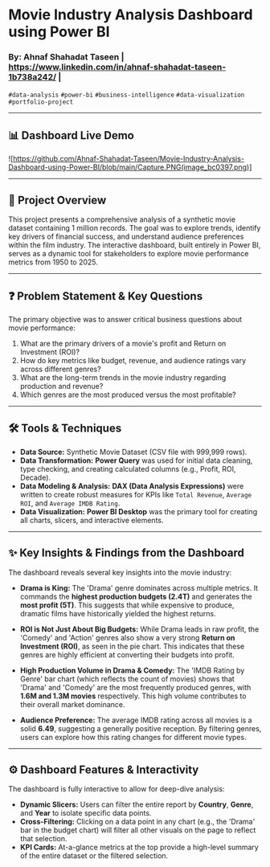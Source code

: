 # Movie Industry Analysis Dashboard using Power BI

### By: Ahnaf Shahadat Taseen | https://www.linkedin.com/in/ahnaf-shahadat-taseen-1b738a242/ | 

`#data-analysis` `#power-bi` `#business-intelligence` `#data-visualization` `#portfolio-project`

---

## 📊 Dashboard Live Demo



![https://github.com/Ahnaf-Shahadat-Taseen/Movie-Industry-Analysis-Dashboard-using-Power-BI/blob/main/Capture.PNG(image_bc0397.png)]

---

## 📝 Project Overview

This project presents a comprehensive analysis of a synthetic movie dataset containing 1 million records. The goal was to explore trends, identify key drivers of financial success, and understand audience preferences within the film industry. The interactive dashboard, built entirely in Power BI, serves as a dynamic tool for stakeholders to explore movie performance metrics from 1950 to 2025.

---

## ❓ Problem Statement & Key Questions

The primary objective was to answer critical business questions about movie performance:
1.  What are the primary drivers of a movie's profit and Return on Investment (ROI)?
2.  How do key metrics like budget, revenue, and audience ratings vary across different genres?
3.  What are the long-term trends in the movie industry regarding production and revenue?
4.  Which genres are the most produced versus the most profitable?

---

## 🛠️ Tools & Techniques

* **Data Source:** Synthetic Movie Dataset (CSV file with 999,999 rows).
* **Data Transformation:** **Power Query** was used for initial data cleaning, type checking, and creating calculated columns (e.g., Profit, ROI, Decade).
* **Data Modeling & Analysis:** **DAX (Data Analysis Expressions)** were written to create robust measures for KPIs like `Total Revenue`, `Average ROI`, and `Average IMDB Rating`.
* **Data Visualization:** **Power BI Desktop** was the primary tool for creating all charts, slicers, and interactive elements.

---

## ✨ Key Insights & Findings from the Dashboard

The dashboard reveals several key insights into the movie industry:

* **Drama is King:** The 'Drama' genre dominates across multiple metrics. It commands the **highest production budgets (2.4T)** and generates the **most profit (5T)**. This suggests that while expensive to produce, dramatic films have historically yielded the highest returns.

* **ROI is Not Just About Big Budgets:** While Drama leads in raw profit, the 'Comedy' and 'Action' genres also show a very strong **Return on Investment (ROI)**, as seen in the pie chart. This indicates that these genres are highly efficient at converting their budgets into profit.

* **High Production Volume in Drama & Comedy:** The 'IMDB Rating by Genre' bar chart (which reflects the count of movies) shows that 'Drama' and 'Comedy' are the most frequently produced genres, with **1.6M and 1.3M movies** respectively. This high volume contributes to their overall market dominance.

* **Audience Preference:** The average IMDB rating across all movies is a solid **6.49**, suggesting a generally positive reception. By filtering genres, users can explore how this rating changes for different movie types.

---

## ⚙️ Dashboard Features & Interactivity

The dashboard is fully interactive to allow for deep-dive analysis:

* **Dynamic Slicers:** Users can filter the entire report by **Country**, **Genre**, and **Year** to isolate specific data points.
* **Cross-Filtering:** Clicking on a data point in any chart (e.g., the 'Drama' bar in the budget chart) will filter all other visuals on the page to reflect that selection.
* **KPI Cards:** At-a-glance metrics at the top provide a high-level summary of the entire dataset or the filtered selection.
